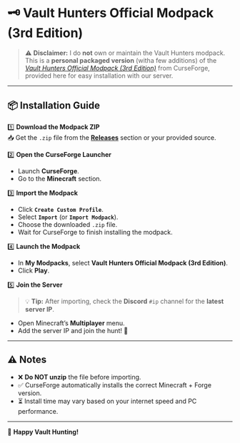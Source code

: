 # 🗝️ Vault Hunters Official Modpack (3rd Edition)

> ⚠ **Disclaimer:** I do **not** own or maintain the Vault Hunters modpack.  
> This is a **personal packaged version** (witha  few additions) of the *[Vault Hunters Official Modpack (3rd Edition)](https://www.curseforge.com/minecraft/modpacks/vault-hunters-1-18-2)* from CurseForge, provided here for easy installation with our server.

---

## 📦 Installation Guide

1️⃣ **Download the Modpack ZIP**  
   📥 Get the `.zip` file from the [**Releases**](../../releases) section or your provided source.  

2️⃣ **Open the CurseForge Launcher**  
   - Launch **CurseForge**.
   - Go to the **Minecraft** section.

3️⃣ **Import the Modpack**  
   - Click **`Create Custom Profile`**.  
   - Select **`Import`** (or **`Import Modpack`**).  
   - Choose the downloaded `.zip` file.  
   - Wait for CurseForge to finish installing the modpack.

4️⃣ **Launch the Modpack**  
   - In **My Modpacks**, select **Vault Hunters Official Modpack (3rd Edition)**.  
   - Click **Play**.

5️⃣ **Join the Server**  
   > 💡 **Tip:** After importing, check the **Discord** `#ip` channel for the **latest server IP**.  
   - Open Minecraft’s **Multiplayer** menu.  
   - Add the server IP and join the hunt! 🏹

---

## ⚠️ Notes
- ❌ **Do NOT unzip** the file before importing.  
- ✅ CurseForge automatically installs the correct Minecraft + Forge version.  
- ⏳ Install time may vary based on your internet speed and PC performance.

---

🎯 **Happy Vault Hunting!**
